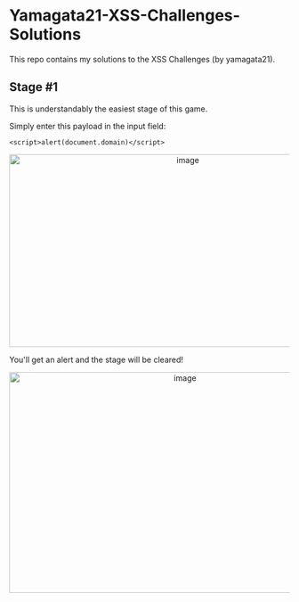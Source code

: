 # Yamagata21-XSS-Challenges-Solutions
This repo contains my solutions to the XSS Challenges (by yamagata21).

## Stage #1

This is understandably the easiest stage of this game. 

Simply enter this payload in the input field: 

    <script>alert(document.domain)</script>

<p align="center">
<img width="626" height="346" alt="image" src="https://github.com/user-attachments/assets/28b7d4da-4689-4cfc-8041-5a62e5a22a1a" />
</p>

You'll get an alert and the stage will be cleared!

<p align="center">
<img width="616" height="396" alt="image" src="https://github.com/user-attachments/assets/738b3311-57b6-43b8-bde8-51a0aaf9d9fb" />
</p>
